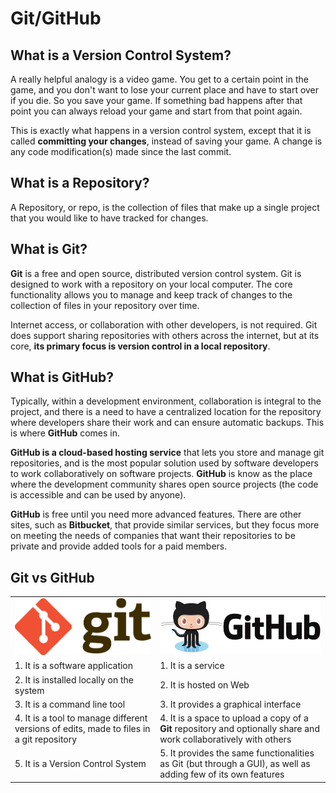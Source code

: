 # Git/GitHub

## What is a Version Control System? <a href="what-is-a-version-control-system" id="what-is-a-version-control-system"></a>

A really helpful analogy is a video game. You get to a certain point in the game, and you don't want to lose your current place and have to start over if you die. So you save your game. If something bad happens after that point you can always reload your game and start from that point again.‌

This is exactly what happens in a version control system, except that it is called **committing your changes**, instead of saving your game. A change is any code modification(s) made since the last commit.‌

## What is a Repository?

A Repository, or repo, is the collection of files that make up a single project that you would like to have tracked for changes.‌

## What is Git?

**Git** is a free and open source, distributed version control system. Git is designed to work with a repository on your local computer. The core functionality allows you to manage and keep track of changes to the collection of files in your repository over time.‌

Internet access, or collaboration with other developers, is not required. Git does support sharing repositories with others across the internet, but at its core, **its primary focus is version control in a local repository**.‌

## What is GitHub?

Typically, within a development environment, collaboration is integral to the project, and there is a need to have a centralized location for the repository where developers share their work and can ensure automatic backups. This is where **GitHub** comes in.‌

**GitHub is a cloud-based hosting service** that lets you store and manage git repositories, and is the most popular solution used by software developers to work collaboratively on software projects. **GitHub** is know as the place where the development community shares open source projects (the code is accessible and can be used by anyone).‌

**GitHub** is free until you need more advanced features. There are other sites, such as **Bitbucket**, that provide similar services, but they focus more on meeting the needs of companies that want their repositories to be private and provide added tools for a paid members.‌

## **Git vs GitHub**

|                                                                                                                                                                                      |                                                                                                                                                                                                 |
| ------------------------------------------------------------------------------------------------------------------------------------------------------------------------------------ | ----------------------------------------------------------------------------------------------------------------------------------------------------------------------------------------------- |
| ​[​​![git logo - Git vs GitHub - Edureka](https://raw.githubusercontent.com/hoc-labs/images/main/gitlogo.png)​](https://raw.githubusercontent.com/hoc-labs/images/main/gitlogo.png)​ | ​[​​![GitHub logo - Git vs GitHub - Edureka](https://raw.githubusercontent.com/hoc-labs/images/main/github-logo.png)​](https://raw.githubusercontent.com/hoc-labs/images/main/github-logo.png)​ |
| 1. It is a software application                                                                                                                                                      | 1. It is a service                                                                                                                                                                              |
| 2. It is installed locally on the system                                                                                                                                             | 2. It is hosted on Web                                                                                                                                                                          |
| 3. It is a command line tool                                                                                                                                                         | 3. It provides a graphical interface                                                                                                                                                            |
| 4. It is a tool to manage different versions of edits, made to files in a git repository                                                                                             | 4. It is a space to upload a copy of a **Git** repository and optionally share and work collaboratively with others                                                                             |
| 5. It is a Version Control System                                                                                                                                                    | 5. It provides the same functionalities as Git (but through a GUI), as well as adding few of its own features                                                                                   |
